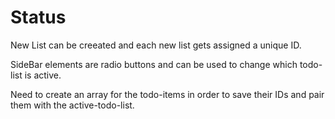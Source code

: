 <h1>Status</h1>

New List can be creeated and each new list gets assigned a unique ID.

SideBar elements are radio buttons and can be used to change which todo-list is active.

Need to create an array for the todo-items in order to save their IDs and pair them with the active-todo-list.
